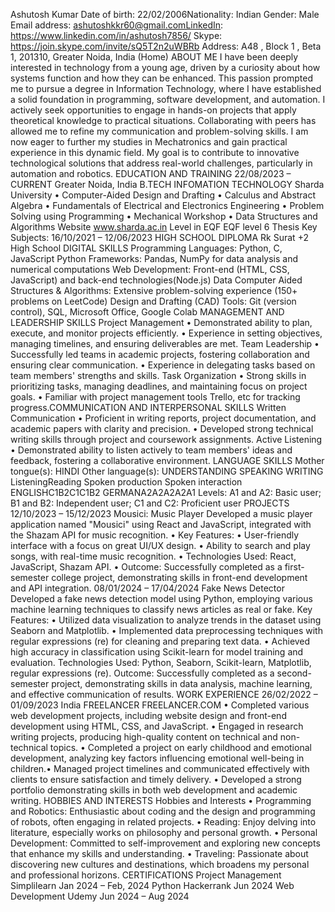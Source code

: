 Ashutosh Kumar
Date of birth: 22/02/2006Nationality: Indian
Gender: Male
Email address:
ashutoshkkr60@gmail.comLinkedIn: https://www.linkedin.com/in/ashutosh7856/
Skype: https://join.skype.com/invite/sQ5T2n2uWBRb
Address: A48 , Block 1 , Beta 1, 201310, Greater Noida, India (Home)
ABOUT ME
I have been deeply interested in technology from a young age, driven by a curiosity about how systems function and
how they can be enhanced. This passion prompted me to pursue a degree in Information Technology, where I have
established a solid foundation in programming, software development, and automation. I actively seek opportunities
to engage in hands-on projects that apply theoretical knowledge to practical situations. Collaborating with peers has
allowed me to refine my communication and problem-solving skills. I am now eager to further my studies in
Mechatronics and gain practical experience in this dynamic field. My goal is to contribute to innovative technological
solutions that address real-world challenges, particularly in automation and robotics.
EDUCATION AND TRAINING
22/08/2023 – CURRENT Greater Noida, India
B.TECH INFOMATION TECHNOLOGY Sharda University
• Computer-Aided Design and Drafting
• Calculus and Abstract Algebra
• Fundamentals of Electrical and Electronics Engineering
• Problem Solving using Programming
• Mechanical Workshop
• Data Structures and Algorithms
Website www.sharda.ac.in
Level in EQF EQF level 6
Thesis Key Subjects:
16/10/2021 – 12/06/2023
HIGH SCHOOL DIPLOMA Rk Surat +2 High School
DIGITAL SKILLS
Programming Languages: Python, C, JavaScript
Python Frameworks: Pandas, NumPy for data analysis and numerical
computations
Web Development: Front-end (HTML, CSS, JavaScript) and back-end technologies(Node.js)
Data
Computer Aided
Structures & Algorithms: Extensive problem-solving experience (150+ problems on LeetCode)
Design and Drafting (CAD)
Tools: Git (version control), SQL, Microsoft Office, Google Colab
MANAGEMENT AND LEADERSHIP SKILLS
Project Management
• Demonstrated ability to plan, execute, and monitor projects efficiently.
• Experience in setting objectives, managing timelines, and ensuring deliverables are met.
Team Leadership
• Successfully led teams in academic projects, fostering collaboration and ensuring clear communication.
• Experience in delegating tasks based on team members' strengths and skills.
Task Organization
• Strong skills in prioritizing tasks, managing deadlines, and maintaining focus on project goals.
• Familiar with project management tools Trello, etc for tracking progress.COMMUNICATION AND INTERPERSONAL SKILLS
Written Communication
• Proficient in writing reports, project documentation, and academic papers with clarity and precision.
• Developed strong technical writing skills through project and coursework assignments.
Active Listening
• Demonstrated ability to listen actively to team members' ideas and feedback, fostering a collaborative
environment.
LANGUAGE SKILLS
Mother tongue(s):
HINDI
Other language(s):
UNDERSTANDING
SPEAKING
WRITING
ListeningReading
Spoken production Spoken interaction
ENGLISHC1B2C1C1B2
GERMANA2A2A2A2A1
Levels: A1 and A2: Basic user; B1 and B2: Independent user; C1 and C2: Proficient user
PROJECTS
12/10/2023 – 15/12/2023
Mousici: Music Player
Developed a music player application named "Mousici" using React and JavaScript, integrated with the Shazam API for
music recognition.
• Key Features:
• User-friendly interface with a focus on great UI/UX design.
• Ability to search and play songs, with real-time music recognition.
• Technologies Used: React, JavaScript, Shazam API.
• Outcome: Successfully completed as a first-semester college project, demonstrating skills in front-end
development and API integration.
08/01/2024 – 17/04/2024
Fake News Detector
Developed a fake news detection model using Python, employing various machine learning techniques to classify news
articles as real or fake.
Key Features:
• Utilized data visualization to analyze trends in the dataset using Seaborn and Matplotlib.
• Implemented data preprocessing techniques with regular expressions (re) for cleaning and preparing text data.
• Achieved high accuracy in classification using Scikit-learn for model training and evaluation.
Technologies Used: Python, Seaborn, Scikit-learn, Matplotlib, regular expressions (re).
Outcome: Successfully completed as a second-semester project, demonstrating skills in data analysis, machine
learning, and effective communication of results.
WORK EXPERIENCE
26/02/2022 – 01/09/2023 India
FREELANCER FREELANCER.COM
• Completed various web development projects, including website design and front-end development using HTML,
CSS, and JavaScript.
• Engaged in research writing projects, producing high-quality content on technical and non-technical topics.
• Completed a project on early childhood and emotional development, analyzing key factors influencing emotional
well-being in children.• Managed project timelines and communicated effectively with clients to ensure satisfaction and timely delivery.
• Developed a strong portfolio demonstrating skills in both web development and academic writing.
HOBBIES AND INTERESTS
Hobbies and Interests
• Programming and Robotics: Enthusiastic about coding and the design and programming of robots, often engaging
in related projects.
• Reading: Enjoy delving into literature, especially works on philosophy and personal growth.
• Personal Development: Committed to self-improvement and exploring new concepts that enhance my skills and
understanding.
• Traveling: Passionate about discovering new cultures and destinations, which broadens my personal and
professional horizons.
CERTIFICATIONS
Project Management
Simplilearn
Jan 2024 – Feb, 2024
Python
Hackerrank
Jun 2024
Web Development
Udemy
Jun 2024 – Aug 2024
